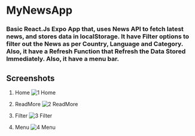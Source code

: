 # MyNewsApp
### Basic React.Js Expo App that, uses News API to fetch latest news, and stores data in localStorage. It have Filter options to filter out the News as per Country, Language and Category. Also, it have a Refresh Function that Refresh the Data Stored Immediately. Also, it have a menu bar.

## Screenshots
1. Home
![1  Home](https://github.com/Jain2098/MyNewsApp_Expo-React.Js_MobileApp/assets/41346368/21f4337a-3e35-469e-a9c2-38b68593c039)

2. ReadMore
![2  ReadMore](https://github.com/Jain2098/MyNewsApp_Expo-React.Js_MobileApp/assets/41346368/af2361b1-34fa-4ec8-b382-4c7b088edc1a)

3. Filter
![3  Filter](https://github.com/Jain2098/MyNewsApp_Expo-React.Js_MobileApp/assets/41346368/348ba7ab-d97d-452b-a2a8-9e35c6ff17db)

4. Menu
![4  Menu](https://github.com/Jain2098/MyNewsApp_Expo-React.Js_MobileApp/assets/41346368/513d1a88-1653-4546-9b6c-9d48451c3e82)
